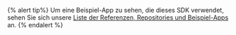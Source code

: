 {% alert tip%}
Um eine Beispiel-App zu sehen, die dieses SDK verwendet, sehen Sie sich unsere [Liste der Referenzen, Repositories und Beispiel-Apps]({{site.baseurl}}/docs/developer_guide/references/) an.
{% endalert %}